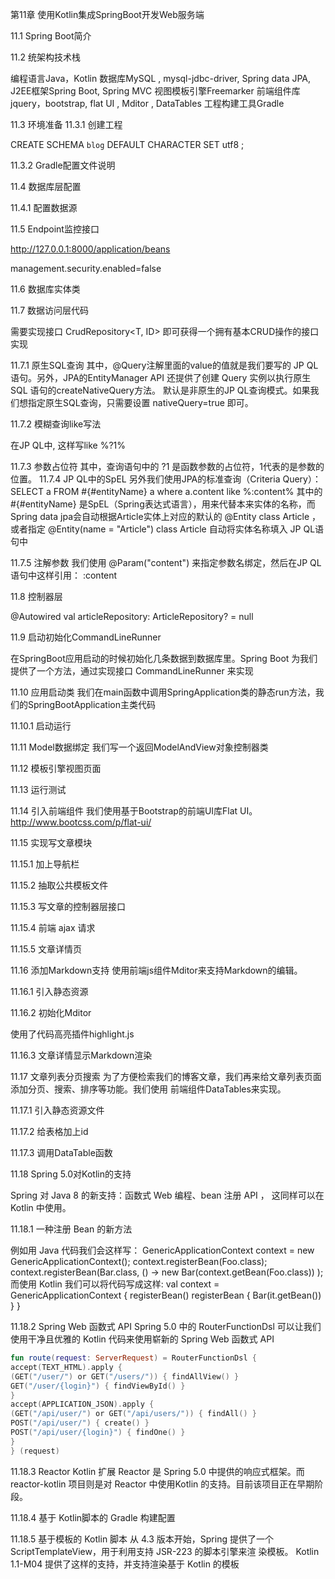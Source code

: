 第11章 使用Kotlin集成SpringBoot开发Web服务端

11.1 Spring Boot简介

11.2 统架构技术栈

编程语言Java，Kotlin
数据库MySQL , mysql-jdbc-driver, Spring data JPA,
J2EE框架Spring Boot, Spring MVC
视图模板引擎Freemarker
前端组件库jquery，bootstrap, flat UI , Mditor , DataTables
工程构建工具Gradle

11.3 环境准备
11.3.1 创建工程

CREATE SCHEMA `blog` DEFAULT CHARACTER SET utf8 ;

11.3.2 Gradle配置文件说明

11.4 数据库层配置

11.4.1 配置数据源

11.5 Endpoint监控接口

http://127.0.0.1:8000/application/beans

management.security.enabled=false

11.6 数据库实体类

11.7 数据访问层代码

需要实现接口 CrudRepository<T, ID> 即可获得一个拥有基本CRUD操作的接口实现

11.7.1 原生SQL查询
其中，@Query注解里面的value的值就是我们要写的 JP QL语句。另外，JPA的EntityManager API
还提供了创建 Query 实例以执行原生 SQL 语句的createNativeQuery方法。
默认是非原生的JP QL查询模式。如果我们想指定原生SQL查询，只需要设置 nativeQuery=true 即可。

11.7.2 模糊查询like写法

在JP QL中, 这样写like %?1%

11.7.3 参数占位符
其中，查询语句中的 ?1 是函数参数的占位符，1代表的是参数的位置。
11.7.4 JP QL中的SpEL
另外我们使用JPA的标准查询（Criteria Query）：
SELECT a FROM #{#entityName} a where a.content like %:content%
其中的 #{#entityName} 是SpEL（Spring表达式语言），用来代替本来实体的名称，而Spring data
jpa会自动根据Article实体上对应的默认的 @Entity class Article ，或者指定 @Entity(name =
"Article") class Article 自动将实体名称填入 JP QL语句中

11.7.5 注解参数
我们使用 @Param("content") 来指定参数名绑定，然后在JP QL语句中这样引用：
:content

11.8 控制器层

@Autowired val articleRepository: ArticleRepository? = null

11.9 启动初始化CommandLineRunner

在SpringBoot应用启动的时候初始化几条数据到数据库里。Spring Boot 为我们提供了一个方法，通过实现接口 CommandLineRunner 来实现

11.10 应用启动类
我们在main函数中调用SpringApplication类的静态run方法，我们的SpringBootApplication主类代码

11.10.1 启动运行

11.11 Model数据绑定
我们写一个返回ModelAndView对象控制器类

11.12 模板引擎视图页面

11.13 运行测试

11.14 引入前端组件
我们使用基于Bootstrap的前端UI库Flat UI。http://www.bootcss.com/p/flat-ui/

11.15 实现写文章模块

11.15.1 加上导航栏

11.15.2 抽取公共模板文件

11.15.3 写文章的控制器层接口

11.15.4 前端 ajax 请求

11.15.5 文章详情页

11.16 添加Markdown支持
使用前端js组件Mditor来支持Markdown的编辑。

11.16.1 引入静态资源

11.16.2 初始化Mditor

使用了代码高亮插件highlight.js

11.16.3 文章详情显示Markdown渲染

11.17 文章列表分页搜索
为了方便检索我们的博客文章，我们再来给文章列表页面添加分页、搜索、排序等功能。我们使用
前端组件DataTables来实现。

11.17.1 引入静态资源文件

11.17.2 给表格加上id

11.17.3 调用DataTable函数

11.18 Spring 5.0对Kotlin的支持

Spring 对 Java 8 的新支持：函数式 Web 编程、bean 注册 API ， 这同样可以在 Kotlin 中使用。

11.18.1 一种注册 Bean 的新方法

例如用 Java 代码我们会这样写：
GenericApplicationContext context = new GenericApplicationContext();
context.registerBean(Foo.class);
context.registerBean(Bar.class, () -> new
Bar(context.getBean(Foo.class))
);
而使用 Kotlin 我们可以将代码写成这样:
val context = GenericApplicationContext {
registerBean<foo>()
registerBean { Bar(it.getBean<foo>()) }
}

11.18.2 Spring Web 函数式 API
Spring 5.0 中的 RouterFunctionDsl 可以让我们使用干净且优雅的 Kotlin 代码来使用崭新的 Spring
Web 函数式 API

```kotlin
fun route(request: ServerRequest) = RouterFunctionDsl {
accept(TEXT_HTML).apply {
(GET("/user/") or GET("/users/")) { findAllView() }
GET("/user/{login}") { findViewById() }
}
accept(APPLICATION_JSON).apply {
(GET("/api/user/") or GET("/api/users/")) { findAll() }
POST("/api/user/") { create() }
POST("/api/user/{login}") { findOne() }
}
} (request)
```

11.18.3 Reactor Kotlin 扩展
Reactor 是 Spring 5.0 中提供的响应式框架。而 reactor-kotlin 项目则是对 Reactor 中使用Kotlin 的支持。目前该项目正在早期阶段。

11.18.4 基于 Kotlin脚本的 Gradle 构建配置

11.18.5 基于模板的 Kotlin 脚本
从 4.3 版本开始，Spring 提供了一个 ScriptTemplateView，用于利用支持 JSR-223 的脚本引擎来渲
染模板。 Kotlin 1.1-M04 提供了这样的支持，并支持渲染基于 Kotlin 的模板